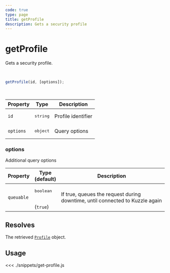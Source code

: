 ```yaml
---
code: true
type: page
title: getProfile
description: Gets a security profile
---
```


# getProfile

Gets a security profile.

<br />

```js
getProfile(id, [options]);
```

<br />

| Property | Type | Description |
| --- | --- | --- |
| `id` | <pre>string</pre> | Profile identifier |
| `options` | <pre>object</pre> | Query options |

### options

Additional query options

| Property | Type<br />(default) | Description |
| --- | --- | --- |
| `queuable` | <pre>boolean</pre><br />(`true`) | If true, queues the request during downtime, until connected to Kuzzle again |

## Resolves

The retrieved [`Profile`](/sdk/js/7/core-classes/profile/introduction) object.

## Usage

<<< ./snippets/get-profile.js
